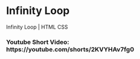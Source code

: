 # Infinity Loop

Infinity Loop | HTML CSS

<h3>
Youtube Short Video: https://youtube.com/shorts/2KVYHAv7fg0
</h3>

